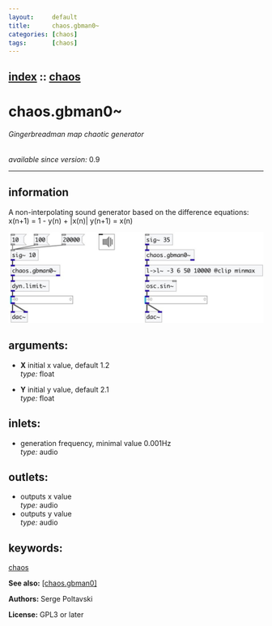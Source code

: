 ```yaml
---
layout:     default
title:      chaos.gbman0~
categories: [chaos]
tags:       [chaos]
---
```

[index](index.html) :: [chaos](category_chaos.html)
---

# chaos.gbman0~

###### Gingerbreadman map chaotic generator

*available since version:* 0.9

---


## information
A non-interpolating sound generator based on the difference equations: x(n+1) = 1 - y(n) + |x(n)| y(n+1) = x(n)


[![example](../examples/img/chaos.gbman0~.jpg)](../examples/pd/chaos.gbman0~.pd)



## arguments:

* **X**
initial x value, default 1.2<br>
_type:_ float<br>

* **Y**
initial y value, default 2.1<br>
_type:_ float<br>







## inlets:

* generation frequency, minimal value 0.001Hz<br>
_type:_ audio



## outlets:

* outputs x value<br>
_type:_ audio
* outputs y value<br>
_type:_ audio



## keywords:

[chaos](keywords/chaos.html)



**See also:**
[\[chaos.gbman0\]](chaos.gbman0.html)




**Authors:** Serge Poltavski




**License:** GPL3 or later





